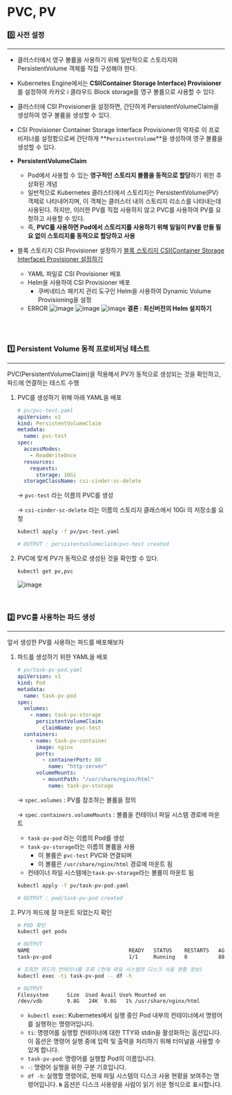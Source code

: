 # PVC, PV

### 0️⃣ 사전 설정

---

- 클러스터에서 영구 볼륨을 사용하기 위해 일반적으로 스토리지와 PersistentVolume 객체를 직접 구성해야 한다.
- Kubernetes Engine에서는 **CSI(Container Storage Interface) Provisioner**를 설정하여 카카오 i 클라우드 Block storage를 영구 볼륨으로 사용할 수 있다.
- 클러스터에 CSI Provisioner을 설정하면, 간단하게 PersistentVolumeClaim을 생성하여 영구 볼륨을 생성할 수 있다.

- CSI Provisioner
  Container Storage Interface Provisioner의 약자로 이 프로비저너를 설정함으로써 간단하게 **`PersistentVolume`**을 생성하여 영구 볼륨을 생성할 수 있다.
- **PersistentVolumeClaim**

  - Pod에서 사용할 수 있는 **영구적인 스토리지 볼륨을 동적으로 할당**하기 위한 추상화된 개념
  - 일반적으로 Kubernetes 클러스터에서 스토리지는 PersistentVolume(PV) 객체로 나타내어지며, 이 객체는 클러스터 내의 스토리지 리소스를 나타내는데 사용된다. 하지만, 이러한 PV를 직접 사용하지 않고 PVC를 사용하여 PV를 요청하고 사용할 수 있다.
  - 즉, **PVC를 사용하면 Pod에서 스토리지를 사용하기 위해 일일이 PV를 만들 필요 없이 스토리지를 동적으로 할당하고 사용**

- 블록 스토리지 CSI Provisioner 설정하기
  [블록 스토리지 CSI(Container Storage Interface) Provisioner 설정하기](https://console.kakaoi.io/docs/posts/k8se/k8se_htg/2021-05-31-k8se_htg_dynamicPV/k8se_htg_dynamicPV#%EB%B8%94%EB%A1%9D-%EC%8A%A4%ED%86%A0%EB%A6%AC%EC%A7%80-csi-provisioner-%EC%84%A4%EC%A0%95%ED%95%98%EA%B8%B0)
  - YAML 파일로 CSI Provisioner 배포
  - Helm을 사용하여 CSI Provisioner 배포
    - 쿠버네티스 패키지 관리 도구인 Helm을 사용하여 Dynamic Volume Provisioning을 설정
  - ERROR
    ![image](https://user-images.githubusercontent.com/49095587/229854710-94a2ff26-df86-4a45-b4c5-973fa5fdeb56.png)
    ![image](https://user-images.githubusercontent.com/49095587/229854742-3845dfe7-42c4-4da6-a2d5-60f27be1b632.png)
    ![image](https://user-images.githubusercontent.com/49095587/229854975-f5516524-3b2a-4fcd-a6c0-5c4cce3b99be.png)
    **결론 : 최신버전의 Helm 설치하기**

<br>
<br>

### 1️⃣ Persistent Volume 동적 프로비저닝 테스트

---

PVC(PersistentVolumeClaim)을 적용해서 PV가 동적으로 생성되는 것을 확인하고, 파드에 연결하는 테스트 수행

1. PVC를 생성하기 위해 아래 YAML을 배포

   ```yaml
   # pv/pvc-test.yaml
   apiVersion: v1
   kind: PersistentVolumeClaim
   metadata:
     name: pvc-test
   spec:
     accessModes:
       - ReadWriteOnce
     resources:
       requests:
         storage: 10Gi
     storageClassName: csi-cinder-sc-delete
   ```

   → `pvc-test` 라는 이름의 PVC를 생성

   → `csi-cinder-sc-delete` 라는 이름의 스토리지 클래스에서 10Gi 의 저장소를 요청

   ```bash
   kubectl apply -f pv/pvc-test.yaml

   # OUTPUT : persistentvolumeclaim/pvc-test created

   ```

2. PVC에 맞게 PV가 동적으로 생성된 것을 확인할 수 있다.

   ```bash
   kubectl get pv,pvc
   ```

   ![image](https://user-images.githubusercontent.com/49095587/229855063-5dc68c4d-a182-4119-9ad7-808bdccaba22.png)

<br>

### 2️⃣ PVC를 사용하는 파드 생성

---

앞서 생성한 PV를 사용하는 파드를 배포해보자

1. 파드를 생성하기 위한 YAML을 배포

   ```yaml
   # pv/task-pv-pod.yaml
   apiVersion: v1
   kind: Pod
   metadata:
     name: task-pv-pod
   spec:
     volumes:
       - name: task-pv-storage
         persistentVolumeClaim:
           claimName: pvc-test
     containers:
       - name: task-pv-container
         image: nginx
         ports:
           - containerPort: 80
             name: "http-server"
         volumeMounts:
           - mountPath: "/usr/share/nginx/html"
             name: task-pv-storage
   ```

   → `spec.volumes` : PV를 참조하는 볼륨을 정의

   → `spec.containers.volumeMounts` : 볼륨을 컨테이너 파일 시스템 경로에 마운트

   - `task-pv-pod` 라는 이름의 Pod를 생성
   - `task-pv-storage`라는 이름의 볼륨을 사용
     - 이 볼륨은 `pvc-test` PVC와 연결되며
     - 이 볼륨은 `/usr/share/nginx/html` 경로에 마운트 됨
   - 컨테이너 파일 시스템에는`task-pv-storage`라는 볼륨이 마운트 됨

   ```bash
   kubectl apply -f pv/task-pv-pod.yaml

   # OUTPUT : pod/task-pv-pod created
   ```

2. PV가 파드에 잘 마운트 되었는지 확인

   ```bash
   # POD 확인
   kubectl get pods

   # OUTPUT
   NAME                                READY   STATUS    RESTARTS   AGE
   task-pv-pod                         1/1     Running   0          88s

   # 조회한 파드의 컨테이너를 조회 (현재 파일 시스템의 디스크 사용 현황 정보)
   kubectl exec -ti task-pv-pod -- df -h

   # OUTPUT
   Filesystem      Size  Used Avail Use% Mounted on
   /dev/vdb        9.8G   24K  9.8G   1% /usr/share/nginx/html
   ```

   - `kubectl exec`: Kubernetes에서 실행 중인 Pod 내부의 컨테이너에서 명령어를 실행하는 명령어입니다.
   - `ti`: 명령어를 실행할 컨테이너에 대한 TTY와 stdin을 활성화하는 옵션입니다. 이 옵션은 명령어 실행 중에 입력 및 출력을 처리하기 위해 터미널을 사용할 수 있게 합니다.
   - `task-pv-pod`: 명령어를 실행할 Pod의 이름입니다.
   - `-`: 명령어 실행을 위한 구분 기호입니다.
   - `df -h`: 실행할 명령어로, 현재 파일 시스템의 디스크 사용 현황을 보여주는 명령어입니다. **`h`** 옵션은 디스크 사용량을 사람이 읽기 쉬운 형식으로 표시합니다.
